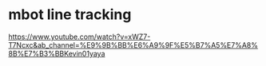 # mbot line tracking

https://www.youtube.com/watch?v=xWZ7-T7Ncxc&ab_channel=%E9%9B%BB%E6%A9%9F%E5%B7%A5%E7%A8%8B%E7%B3%BBKevin01yaya